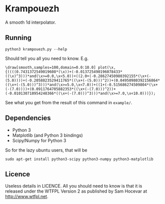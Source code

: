 Krampouezh
==========

A smooth 1d interpolator.

## Running

    python3 krampouezh.py --help

Should tell you all you need to know. E.g.

	\draw[smooth,samples=100,domain=0.0:10.0] plot(\x,{((((0.7431372549019608*(\x))+(-0.013725490196078433*((\x)^3)))*and(\x>=0.0,\x<5.0))+((2.0+(-0.28627450980392155*(\x+(-(5.0))))+(-0.2058823529411765*((\x+(-(5.0)))^2))+(0.04950980392156864*((\x+(-(5.0)))^3)))*and(\x>=5.0,\x<7.0))+((1+(-0.515686274509804*(\x+(-(7.0))))+(0.0911764705882353*((\x+(-(7.0)))^2))+(-0.010130718954248366*((\x+(-(7.0)))^3)))*and(\x>=7.0,\x<10.0)))});

See what you get from the result of this command in `example/`.

## Dependencies

  - Python 3
  - Matplotlib (and Python 3 bindings)
  - Scipy/Numpy for Python 3
  
So for the lazy ubuntu users, that will be

    sudo apt-get install python3-scipy python3-numpy python3-matplotlib


## Licence

Useless details in LICENCE. All you should need to know
is that it is released under the WTFPL Version 2 as published by Sam Hocevar
at http://www.wtfpl.net.

